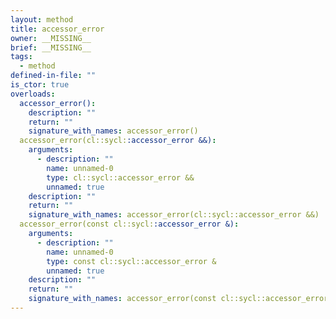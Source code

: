 ```yaml
---
layout: method
title: accessor_error
owner: __MISSING__
brief: __MISSING__
tags:
  - method
defined-in-file: ""
is_ctor: true
overloads:
  accessor_error():
    description: ""
    return: ""
    signature_with_names: accessor_error()
  accessor_error(cl::sycl::accessor_error &&):
    arguments:
      - description: ""
        name: unnamed-0
        type: cl::sycl::accessor_error &&
        unnamed: true
    description: ""
    return: ""
    signature_with_names: accessor_error(cl::sycl::accessor_error &&)
  accessor_error(const cl::sycl::accessor_error &):
    arguments:
      - description: ""
        name: unnamed-0
        type: const cl::sycl::accessor_error &
        unnamed: true
    description: ""
    return: ""
    signature_with_names: accessor_error(const cl::sycl::accessor_error &)
---
```

